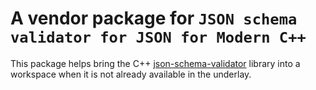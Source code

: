 # A vendor package for `JSON schema validator for JSON for Modern C++`

This package helps bring the C++ [json-schema-validator](https://github.com/pboettch/json-schema-validator) library into a workspace when it is not already available in the underlay.
